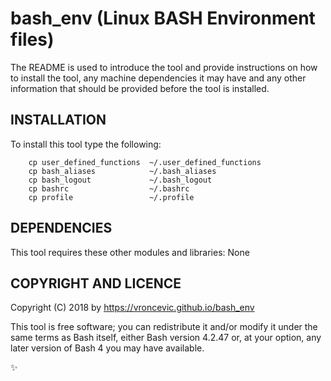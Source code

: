 # bash_env (Linux BASH Environment files)

The README is used to introduce the tool and provide instructions on
how to install the tool, any machine dependencies it may have and any
other information that should be provided before the tool is installed.

## INSTALLATION

To install this tool type the following:

```
    cp user_defined_functions  ~/.user_defined_functions
    cp bash_aliases            ~/.bash_aliases
    cp bash_logout             ~/.bash_logout
    cp bashrc                  ~/.bashrc
    cp profile                 ~/.profile
```

## DEPENDENCIES

This tool requires these other modules and libraries:
    None

## COPYRIGHT AND LICENCE

Copyright (C) 2018 by https://vroncevic.github.io/bash_env

This tool is free software; you can redistribute it and/or modify
it under the same terms as Bash itself, either Bash version 4.2.47 or,
at your option, any later version of Bash 4 you may have available.

:sparkles:

